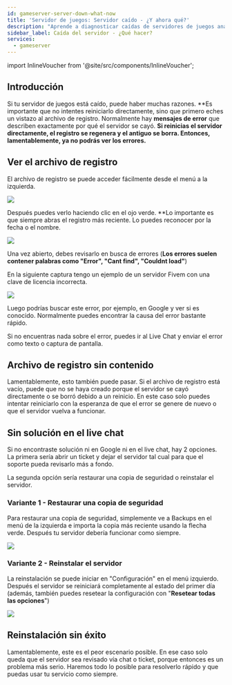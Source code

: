 ```yaml
---
id: gameserver-server-down-what-now
title: 'Servidor de juegos: Servidor caído - ¿Y ahora qué?'
description: "Aprende a diagnosticar caídas de servidores de juegos analizando los archivos de registro para identificar errores y encontrar soluciones efectivas → Aprende más ahora"
sidebar_label: Caída del servidor - ¿Qué hacer?
services:
  - gameserver
---
```


import InlineVoucher from '@site/src/components/InlineVoucher';

## Introducción

Si tu servidor de juegos está caído, puede haber muchas razones. **Es importante que no intentes reiniciarlo directamente, sino que primero eches un vistazo al archivo de registro. Normalmente hay **mensajes de error** que describen exactamente por qué el servidor se cayó. **Si reinicias el servidor directamente, el registro se regenera y el antiguo se borra. Entonces, lamentablemente, ya no podrás ver los errores.**

<InlineVoucher />

## Ver el archivo de registro

El archivo de registro se puede acceder fácilmente desde el menú a la izquierda.

![](https://screensaver01.zap-hosting.com/index.php/s/rTMjGQPGoijMCXQ/preview)

Después puedes verlo haciendo clic en el ojo verde. **Lo importante es que siempre abras el registro más reciente.
Lo puedes reconocer por la fecha o el nombre.

![](https://screensaver01.zap-hosting.com/index.php/s/Hc4cYQSj3c9Enpi/preview)

Una vez abierto, debes revisarlo en busca de errores (**Los errores suelen contener palabras como "Error", "Cant find", "Couldnt load"**)

En la siguiente captura tengo un ejemplo de un servidor Fivem con una clave de licencia incorrecta.

![](https://screensaver01.zap-hosting.com/index.php/s/pAwzNkHZBTtHds9/preview)

Luego podrías buscar este error, por ejemplo, en Google y ver si es conocido. Normalmente puedes encontrar la causa del error bastante rápido.

Si no encuentras nada sobre el error, puedes ir al Live Chat y enviar el error como texto o captura de pantalla.

## Archivo de registro sin contenido

Lamentablemente, esto también puede pasar. Si el archivo de registro está vacío, puede que no se haya creado porque el servidor se cayó directamente o se borró debido a un reinicio. En este caso solo puedes intentar reiniciarlo con la esperanza de que el error se genere de nuevo o que el servidor vuelva a funcionar.

## Sin solución en el live chat

Si no encontraste solución ni en Google ni en el live chat, hay 2 opciones. La primera sería abrir un ticket y dejar el servidor tal cual para que el soporte pueda revisarlo más a fondo.

La segunda opción sería restaurar una copia de seguridad o reinstalar el servidor.

### Variante 1 - Restaurar una copia de seguridad

Para restaurar una copia de seguridad, simplemente ve a Backups en el menú de la izquierda e importa la copia más reciente usando la flecha verde. Después tu servidor debería funcionar como siempre.

![](https://screensaver01.zap-hosting.com/index.php/s/j9C396QXtq8Pytx/preview)

### Variante 2 - Reinstalar el servidor

La reinstalación se puede iniciar en "Configuración" en el menú izquierdo. Después el servidor se reiniciará completamente al estado del primer día (además, también puedes resetear la configuración con "**Resetear todas las opciones**")

![](https://screensaver01.zap-hosting.com/index.php/s/2edwoTrn3We67SB/preview)

## Reinstalación sin éxito

Lamentablemente, este es el peor escenario posible. En ese caso solo queda que el servidor sea revisado vía chat o ticket, porque entonces es un problema más serio. Haremos todo lo posible para resolverlo rápido y que puedas usar tu servicio como siempre.

<InlineVoucher />